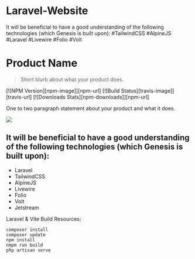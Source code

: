 # Laravel-Website

It will be beneficial to have a good understanding of the following technologies (which Genesis is built upon):
#TailwindCSS
#AlpineJS
#Laravel
#Livewire
#Folio
#Volt

# Product Name
> Short blurb about what your product does.

[![NPM Version][npm-image]][npm-url]
[![Build Status][travis-image]][travis-url]
[![Downloads Stats][npm-downloads]][npm-url]


One to two paragraph statement about your product and what it does.

![](header.png)

## It will be beneficial to have a good understanding of the following technologies (which Genesis is built upon):

* Laravel
* TailwindCSS
* AlpineJS
* Livewire
* Folio
* Volt
* Jetstream          


Laravel & Vite Build Resources:

```
composer install
composer update
npm install
nmpm run build
php artisan serve

```



